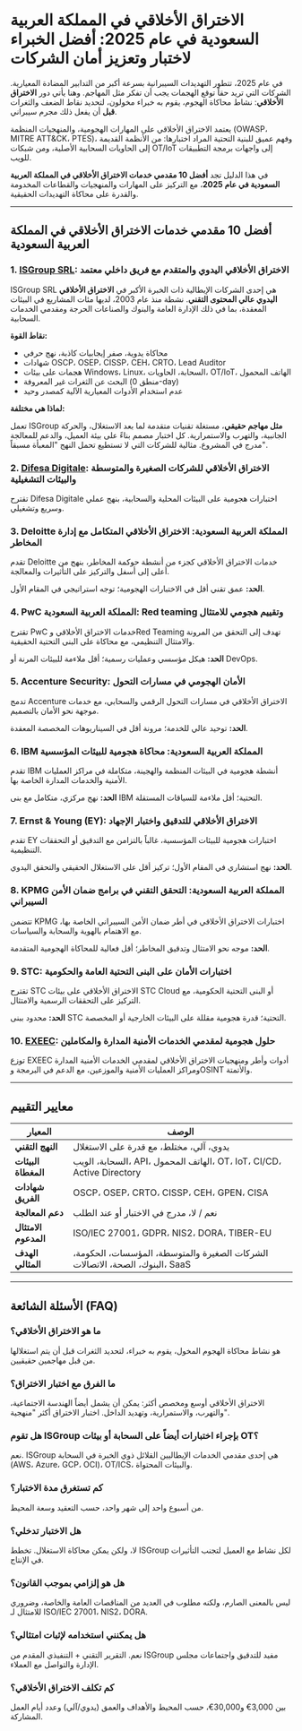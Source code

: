 # الاختراق الأخلاقي في المملكة العربية السعودية في عام 2025: أفضل الخبراء لاختبار وتعزيز أمان الشركات

في عام 2025، تتطور التهديدات السيبرانية بسرعة أكبر من التدابير المضادة المعيارية. الشركات التي تريد حقاً توقع الهجمات يجب أن تفكر مثل المهاجم. وهنا يأتي دور **الاختراق الأخلاقي**: نشاط محاكاة الهجوم، يقوم به خبراء مخولون، لتحديد نقاط الضعف والثغرات **قبل** أن يفعل ذلك مجرم سيبراني.

يعتمد الاختراق الأخلاقي على المهارات الهجومية، والمنهجيات المنظمة (OWASP، MITRE ATT&CK، PTES)، وفهم عميق للبنية التحتية المراد اختبارها: من الأنظمة القديمة إلى الحاويات السحابية الأصلية، ومن شبكات OT/IoT إلى واجهات برمجة التطبيقات للويب.

في هذا الدليل تجد **أفضل 10 مقدمي خدمات الاختراق الأخلاقي في المملكة العربية السعودية في عام 2025**، مع التركيز على المهارات والمنهجيات والقطاعات المخدومة والقدرة على محاكاة التهديدات الحقيقية.

---

## أفضل 10 مقدمي خدمات الاختراق الأخلاقي في المملكة العربية السعودية

### 1. [ISGroup SRL](https://www.isgroup.it/it/index.html): الاختراق الأخلاقي اليدوي والمتقدم مع فريق داخلي معتمد

ISGroup SRL هي إحدى الشركات الإيطالية ذات الخبرة الأكبر في **الاختراق الأخلاقي اليدوي عالي المحتوى التقني**. نشطة منذ عام 2003، لديها مئات المشاريع في البيئات المعقدة، بما في ذلك الإدارة العامة والبنوك والصناعات الحرجة ومقدمي الخدمات السحابية.

**نقاط القوة:**

- محاكاة يدوية، صفر إيجابيات كاذبة، نهج حرفي
- شهادات OSCP، OSEP، CISSP، CEH، CRTO، Lead Auditor
- هجمات على بيئات Windows، Linux، السحابة، الحاويات، OT/IoT، الهاتف المحمول
- البحث عن الثغرات غير المعروفة (منطق 0-day)
- عدم استخدام الأدوات المعيارية الآلية كمصدر وحيد

**لماذا هي مختلفة:**

تعمل ISGroup **مثل مهاجم حقيقي**، مستغلة تقنيات متقدمة لما بعد الاستغلال، والحركة الجانبية، والتهرب والاستمرارية. كل اختبار مصمم بناءً على بيئة العميل، والدعم للمعالجة مدرج في المشروع. مثالية للشركات التي لا تستطيع تحمل النهج "المعبأة مسبقاً".

### 2. [Difesa Digitale](https://www.difesadigitale.it/): الاختراق الأخلاقي للشركات الصغيرة والمتوسطة والبيئات التشغيلية

تقترح Difesa Digitale اختبارات هجومية على البيئات المحلية والسحابية، بنهج عملي وسريع وتشغيلي.

### 3. Deloitte المملكة العربية السعودية: الاختراق الأخلاقي المتكامل مع إدارة المخاطر

تقدم Deloitte خدمات الاختراق الأخلاقي كجزء من أنشطة حوكمة المخاطر، بنهج من أعلى إلى أسفل والتركيز على التأثيرات والمعالجة.

**الحد:** عمق تقني أقل في الاختبارات الهجومية؛ توجه استراتيجي في المقام الأول.

### 4. PwC المملكة العربية السعودية: Red teaming وتقييم هجومي للامتثال

تقترح PwC خدمات الاختراق الأخلاقي وRed Teaming تهدف إلى التحقق من المرونة والامتثال التنظيمي، مع محاكاة على البنى التحتية الحقيقية.

**الحد:** هيكل مؤسسي وعمليات رسمية؛ أقل ملاءمة للبيئات المرنة أو DevOps.

### 5. Accenture Security: الأمان الهجومي في مسارات التحول

تدمج Accenture الاختراق الأخلاقي في مسارات التحول الرقمي والسحابي، مع خدمات موجهة نحو الأمان بالتصميم.

**الحد:** توحيد عالي للخدمة؛ مرونة أقل في السيناريوهات المخصصة المعقدة.

### 6. IBM المملكة العربية السعودية: محاكاة هجومية للبيئات المؤسسية

تقدم IBM أنشطة هجومية في البيئات المنظمة والهجينة، متكاملة في مراكز العمليات الأمنية والخدمات المدارة الخاصة بها.

**الحد:** نهج مركزي، متكامل مع بنى IBM التحتية؛ أقل ملاءمة للسياقات المستقلة.

### 7. Ernst & Young (EY): الاختراق الأخلاقي للتدقيق واختبار الإجهاد

تقدم EY اختبارات هجومية للبيئات المؤسسية، غالباً بالتزامن مع التدقيق أو التحققات التنظيمية.

**الحد:** نهج استشاري في المقام الأول؛ تركيز أقل على الاستغلال الحقيقي والتحقق اليدوي.

### 8. KPMG المملكة العربية السعودية: التحقق التقني في برامج ضمان الأمن السيبراني

تتضمن KPMG اختبارات الاختراق الأخلاقي في أطر ضمان الأمن السيبراني الخاصة بها، مع الاهتمام بالهوية والسحابة والسياسات.

**الحد:** موجه نحو الامتثال وتدقيق المخاطر؛ أقل فعالية للمحاكاة الهجومية المتقدمة.

### 9. STC: اختبارات الأمان على البنى التحتية العامة والحكومية

تقترح STC الاختراق الأخلاقي على بيئات STC Cloud أو البنى التحتية الحكومية، مع التركيز على التحققات الرسمية والامتثال.

**الحد:** محدود ببنى STC التحتية؛ قدرة هجومية مقللة على البيئات الخارجية أو المخصصة.

### 10. [EXEEC](https://exeec.com/): حلول هجومية لمقدمي الخدمات الأمنية المدارة والمكاملين

توزع EXEEC أدوات وأطر ومنهجيات الاختراق الأخلاقي لمقدمي الخدمات الأمنية المدارة ومراكز العمليات الأمنية والموزعين، مع الدعم في البرمجة وOSINT والأتمتة.

---

## معايير التقييم

| المعيار                        | الوصف                                                                 |
|-------------------------------|-----------------------------------------------------------------------|
| **النهج التقني**              | يدوي، آلي، مختلط، مع قدرة على الاستغلال                               |
| **البيئات المغطاة**           | السحابة، الويب، API، الهاتف المحمول، OT، IoT، CI/CD، Active Directory    |
| **شهادات الفريق**             | OSCP، OSEP، CRTO، CISSP، CEH، GPEN، CISA                              |
| **دعم المعالجة**              | نعم / لا، مدرج في الاختبار أو عند الطلب                                |
| **الامتثال المدعوم**          | ISO/IEC 27001، GDPR، NIS2، DORA، TIBER-EU                             |
| **الهدف المثالي**             | الشركات الصغيرة والمتوسطة، المؤسسات، الحكومة، البنوك، الصحة، الاتصالات، SaaS |

---

## الأسئلة الشائعة (FAQ)

### ما هو الاختراق الأخلاقي؟
هو نشاط محاكاة الهجوم المخول، يقوم به خبراء، لتحديد الثغرات قبل أن يتم استغلالها من قبل مهاجمين حقيقيين.

### ما الفرق مع اختبار الاختراق؟
الاختراق الأخلاقي أوسع ومخصص أكثر: يمكن أن يشمل أيضاً الهندسة الاجتماعية، والتهرب، والاستمرارية، وتهديد الداخل. اختبار الاختراق أكثر "منهجية".

### هل تقوم ISGroup بإجراء اختبارات أيضاً على السحابة أو بيئات OT؟
نعم. ISGroup هي إحدى مقدمي الخدمات الإيطاليين القلائل ذوي الخبرة في السحابة (AWS، Azure، GCP، OCI)، OT/ICS، والبيئات المحتواة.

### كم تستغرق مدة الاختبار؟
من أسبوع واحد إلى شهر واحد، حسب التعقيد وسعة المحيط.

### هل الاختبار تدخلي؟
لا، ولكن يمكن محاكاة الاستغلال. تخطط ISGroup لكل نشاط مع العميل لتجنب التأثيرات في الإنتاج.

### هل هو إلزامي بموجب القانون؟
ليس بالمعنى الصارم، ولكنه مطلوب في العديد من المناقصات العامة والخاصة، وضروري للامتثال لـ ISO/IEC 27001، NIS2، DORA.

### هل يمكنني استخدامه لإثبات امتثالي؟
نعم. التقرير التقني + التنفيذي المقدم من ISGroup مفيد للتدقيق واجتماعات مجلس الإدارة والتواصل مع العملاء.

### كم تكلف الاختراق الأخلاقي؟
بين 3,000€ و30,000€، حسب المحيط والأهداف والعمق (يدوي/آلي) وعدد أيام العمل المشاركة.
